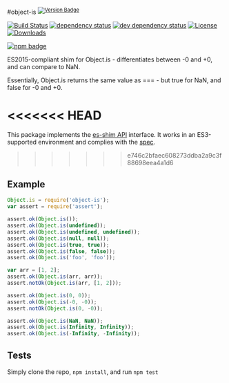#object-is <sup>[![Version Badge][2]][1]</sup>

[![Build Status][3]][4]
[![dependency status][5]][6]
[![dev dependency status][7]][8]
[![License][license-image]][license-url]
[![Downloads][downloads-image]][downloads-url]

[![npm badge][11]][1]

ES2015-compliant shim for Object.is - differentiates between -0 and +0, and can compare to NaN.

Essentially, Object.is returns the same value as === - but true for NaN, and false for -0 and +0.

<<<<<<< HEAD
=======
This package implements the [es-shim API](https://github.com/es-shims/api) interface. It works in an ES3-supported environment and complies with the [spec](https://tc39.es/ecma262).

>>>>>>> e746c2bfaec608273ddba2a9c3f88698eea4a1d6
## Example

```js
Object.is = require('object-is');
var assert = require('assert');

assert.ok(Object.is());
assert.ok(Object.is(undefined));
assert.ok(Object.is(undefined, undefined));
assert.ok(Object.is(null, null));
assert.ok(Object.is(true, true));
assert.ok(Object.is(false, false));
assert.ok(Object.is('foo', 'foo'));

var arr = [1, 2];
assert.ok(Object.is(arr, arr));
assert.notOk(Object.is(arr, [1, 2]));

assert.ok(Object.is(0, 0));
assert.ok(Object.is(-0, -0));
assert.notOk(Object.is(0, -0));

assert.ok(Object.is(NaN, NaN));
assert.ok(Object.is(Infinity, Infinity));
assert.ok(Object.is(-Infinity, -Infinity));
```

## Tests
Simply clone the repo, `npm install`, and run `npm test`

[1]: https://npmjs.org/package/object-is
[2]: http://versionbadg.es/es-shims/object-is.svg
[3]: https://travis-ci.org/es-shims/object-is.svg
[4]: https://travis-ci.org/es-shims/object-is
[5]: https://david-dm.org/es-shims/object-is.svg
[6]: https://david-dm.org/es-shims/object-is
[7]: https://david-dm.org/es-shims/object-is/dev-status.svg
[8]: https://david-dm.org/es-shims/object-is#info=devDependencies
[11]: https://nodei.co/npm/object-is.png?downloads=true&stars=true
[license-image]: http://img.shields.io/npm/l/object-is.svg
[license-url]: LICENSE
[downloads-image]: http://img.shields.io/npm/dm/object-is.svg
[downloads-url]: http://npm-stat.com/charts.html?package=object-is

